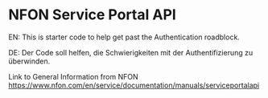 # NFON Service Portal API

EN:
This is starter code to help get past the Authentication roadblock.

DE:
Der Code soll helfen, die Schwierigkeiten mit der Authentifizierung zu überwinden.

Link to General Information from NFON
https://www.nfon.com/en/service/documentation/manuals/serviceportalapi


